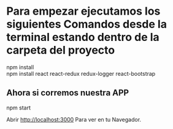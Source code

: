 # Para empezar ejecutamos los siguientes Comandos desde la terminal estando dentro de la carpeta del proyecto

   npm install \
   npm install react react-redux redux-logger react-bootstrap

## Ahora si corremos nuestra APP
  
   npm start

Abrir [http://localhost:3000](http://localhost:3000) Para ver en tu Navegador.
